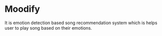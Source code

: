# Moodify
It is emotion detection based song recommendation system which is helps user to play song based on their emotions.
